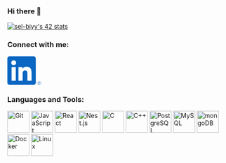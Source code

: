 ### Hi there 👋
[![sel-biyy's 42 stats](https://badge.mediaplus.ma/binary/sel-biyy)](https://github.com/oakoudad/badge42)
<h3 align="left">Connect with me:</h3>
<p align="left">
<a href="https://instagram.com/ivarrrrrrrrr" target="blank"><svg id="Group_1282" data-name="Group 1282" xmlns="http://www.w3.org/2000/svg" width="76.624" height="65.326" viewBox="0 0 76.624 65.326" xmlns:xlink="http://www.w3.org/1999/xlink">
 <path id="Path_2525" data-name="Path 2525" d="M1165,274.515a1.2,1.2,0,0,0,1.21-1.269c0-.9-.543-1.33-1.657-1.33h-1.8v4.712h.677v-2.054h.832l.019.025,1.291,2.029h.724l-1.389-2.1Zm-.783-.472h-.785V272.45h.995c.514,0,1.1.084,1.1.757,0,.774-.593.836-1.314.836" transform="translate(-1092.136 -213.406)" fill="#0a66c2">
 </path>
 <path id="Path_2520" data-name="Path 2520" d="M958.98,112.559h-9.6V97.525c0-3.585-.064-8.2-4.993-8.2-5,0-5.765,3.906-5.765,7.939v15.294h-9.6V81.642h9.216v4.225h.129a10.1,10.1,0,0,1,9.093-4.994c9.73,0,11.524,6.4,11.524,14.726ZM918.19,77.416a5.571,5.571,0,1,1,5.57-5.572,5.571,5.571,0,0,1-5.57,5.572m4.8,35.143h-9.61V81.642h9.61Zm40.776-55.2h-55.21a4.728,4.728,0,0,0-4.781,4.67v55.439a4.731,4.731,0,0,0,4.781,4.675h55.21a4.741,4.741,0,0,0,4.8-4.675V62.025a4.738,4.738,0,0,0-4.8-4.67" transform="translate(-903.776 -57.355)" fill="#0a66c2">
 </path>
 <path id="Path_2526" data-name="Path 2526" d="M1156.525,264.22a4.418,4.418,0,1,0,.085,0h-.085m0,8.33a3.874,3.874,0,1,1,3.809-3.938c0,.022,0,.043,0,.065a3.791,3.791,0,0,1-3.708,3.871h-.1" transform="translate(-1084.362 -207.809)" fill="#0a66c2">
 </path>
</svg>
</a>
</p>

<h3 align="left">Languages and Tools:</h3>
<p align="left">
  <img width="50" src="https://user-images.githubusercontent.com/25181517/192108372-f71d70ac-7ae6-4c0d-8395-51d8870c2ef0.png" alt="Git" title="Git"/>
  <img width="50" src="https://user-images.githubusercontent.com/25181517/117447155-6a868a00-af3d-11eb-9cfe-245df15c9f3f.png" alt="JavaScript" title="JavaScript"/>
  <img width="50" src="https://user-images.githubusercontent.com/25181517/183897015-94a058a6-b86e-4e42-a37f-bf92061753e5.png" alt="React" title="React"/>
  <img width="50" src="https://github.com/marwin1991/profile-technology-icons/assets/136815194/519bfaf3-c242-431e-a269-876979f05574" alt="Nest.js" title="Nest.js"/>
  <img width="50" src="https://user-images.githubusercontent.com/25181517/192106070-46255bcf-65e6-4c6b-a296-bf8d0d8fb2a7.png" alt="C" title="C"/>
  <img width="50" src="https://user-images.githubusercontent.com/25181517/192106073-90fffafe-3562-4ff9-a37e-c77a2da0ff58.png" alt="C++" title="C++"/>
  <img width="50" src="https://user-images.githubusercontent.com/25181517/117208740-bfb78400-adf5-11eb-97bb-09072b6bedfc.png" alt="PostgreSQL" title="PostgreSQL"/>
  <img width="50" src="https://user-images.githubusercontent.com/25181517/183896128-ec99105a-ec1a-4d85-b08b-1aa1620b2046.png" alt="MySQL" title="MySQL"/>
  <img width="50" src="https://user-images.githubusercontent.com/25181517/182884177-d48a8579-2cd0-447a-b9a6-ffc7cb02560e.png" alt="mongoDB" title="mongoDB"/>
  <img width="50" src="https://user-images.githubusercontent.com/25181517/117207330-263ba280-adf4-11eb-9b97-0ac5b40bc3be.png" alt="Docker" title="Docker"/>
  <img width="50" src="https://github.com/marwin1991/profile-technology-icons/assets/76662862/2481dc48-be6b-4ebb-9e8c-3b957efe69fa" alt="Linux" title="Linux"/>
</p>

